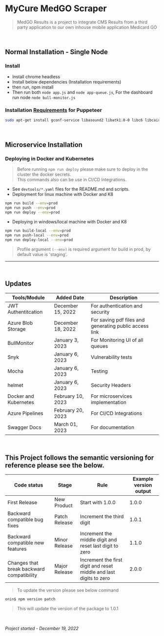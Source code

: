 # **MyCure MedGO Scraper**

> MedGO Results is a project to integrate CMS Results from a third party application to our own inhouse mobile application Medicard GO

<br/>

## **Normal Installation - Single Node**
### Install
- Install chrome headless
- Install below dependencies (Installation requirements)
- then run, npm install
- Then run both `node app.js` and `node app-queue.js`, For the dashboard run node `node bull-monitor.js`

### Installation [Requirements](https://gist.github.com/winuxue/cfef08e2f5fe9dfc16a1d67a4ad38a01) for Puppeteer 
```bash
sudo apt-get install gconf-service libasound2 libatk1.0-0 libc6 libcairo2 libcups2 libdbus-1-3 libexpat1 libfontconfig1 libgcc1 libgconf-2-4 libgdk-pixbuf2.0-0 libglib2.0-0 libgtk-3-0 libnspr4 libpango-1.0-0 libpangocairo-1.0-0 libstdc++6 libx11-6 libx11-xcb1 libxcb1 libxcomposite1 libxcursor1 libxdamage1 libxext6 libxfixes3 libxi6 libxrandr2 libxrender1 libxss1 libxtst6 ca-certificates fonts-liberation libappindicator1 libnss3 lsb-release xdg-utils wget libatk-bridge2.0-0 libgbm-dev
```
<br/>

## **Microservice Installation**
### Deploying in Docker and Kubernetes
> Before running `npm run deploy` please make sure to deploy in the cluster the docker secrets.<br/>This commands also can be use in CI/CD Integrations.
- See `devtools/*.yaml` files for the README.md and scripts.
- Deployment for linux machine with Docker and K8
```bash
npm run build --env=prod
npm run push --env=prod
npm run deploy --env=prod
```
- Deploying in windows/local machine with Docker and K8
```bash
npm run build-local --env=prod
npm run push-local --env=prod
npm run deploy-local --env=prod
```

> Profile argument `(--env)` is required argument for build in prod, by default value is 'staging'.



---
<br/>

## **Updates**


| **Tools/Module**  | **Added Date**  | **Description**  |
|---|---|---|
|JWT Authentitcation|December 15, 2022|For authentication and security|
|Azure Blob Storage| December 18, 2022| For saving pdf files and generating public access link|
|BullMonitor|January 3, 2023| For Monitoring UI of all queues|
|  Snyk | January 6, 2023  | Vulnerability tests   |
|  Mocha | January 6, 2023  | Testing   |
|  helmet  | January 6, 2023   | Security Headers   |
| Docker and Kubernetes | February 10, 2023 | For microservices implementation
| Azure Pipelines | February 20, 2023 | For CI/CD Integrations
| Swagger Docs | March 01, 2023 | For documentation

<br/>

## This Project follows the semantic versioning for reference please see the below.
| **Code status**  | **Stage**  | **Rule**  | **Example version output**
|---|---|---|---|
| First Release | New Product | Start with 1.0.0 | 1.0.0
| Backward compatible bug fixes | Patch Release | Increment the third digit | 1.0.1
| Backward compatible new features | Minor Release | Increment the middle digit and reset last digit to zero | 1.1.0
| Changes that break backward compatibility | Major Release | Increment the first digit and reset middle and last digits to zero | 2.0.0

> To update the version please see below command
```bash
onin$ npm version patch
```
> This will update the version of the package to 1.0.1

<br/>
<br/>
<footer>
<i>Project started -  December 19, 2022</i>
</footer>